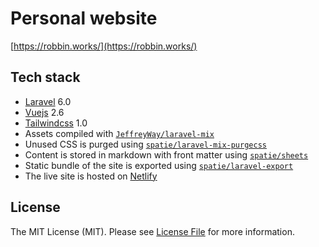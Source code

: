 # Personal website

[https://robbin.works/](https://robbin.works/)

## Tech stack
 
- [Laravel](https://laravel.com/) 6.0
- [Vuejs](https://vuejs.org/) 2.6
- [Tailwindcss](https://tailwindcss.com/docs/what-is-tailwind/) 1.0
- Assets compiled with [`JeffreyWay/laravel-mix`](https://github.com/JeffreyWay/laravel-mix/)
- Unused CSS is purged using [`spatie/laravel-mix-purgecss`](https://github.com/spatie/laravel-mix-purgecss/)
- Content is stored in markdown with front matter using [`spatie/sheets`](https://github.com/spatie/sheets/)
- Static bundle of the site is exported using [`spatie/laravel-export`](https://github.com/spatie/laravel-export/)
- The live site is hosted on [Netlify](https://www.netlify.com/)

## License

The MIT License (MIT). Please see [License File](LICENSE.md) for more information.
